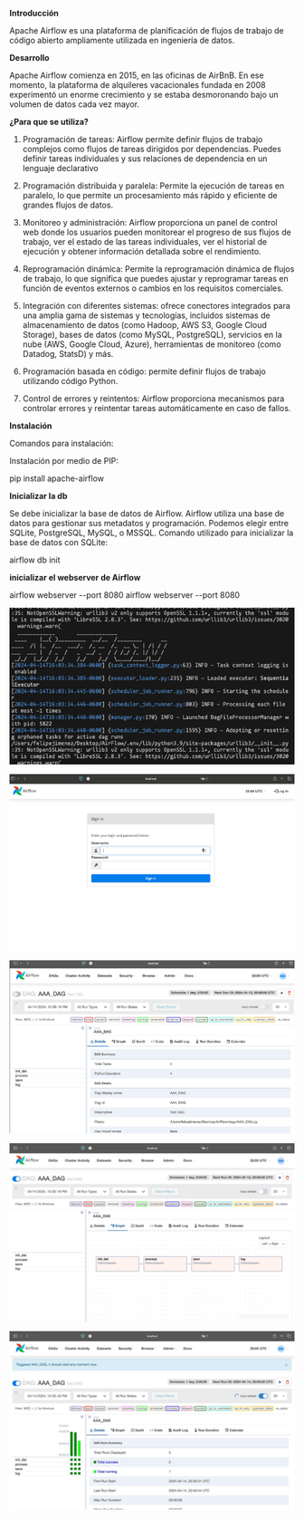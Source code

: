 **Introducción**

Apache Airflow es una plataforma de planificación de flujos de trabajo de código abierto ampliamente utilizada en ingeniería de datos.


**Desarrollo**

Apache Airflow comienza en 2015, en las oficinas de AirBnB. En ese momento, la plataforma de alquileres vacacionales fundada en 2008 experimentó un enorme crecimiento y se estaba desmoronando bajo un volumen de datos cada vez mayor.

**¿Para que se utiliza?**

1. Programación de tareas: Airflow permite definir flujos de trabajo complejos como flujos de tareas dirigidos por dependencias. Puedes definir tareas individuales y sus relaciones de dependencia en un lenguaje declarativo

2. Programación distribuida y paralela: Permite la ejecución de tareas en paralelo, lo que permite un procesamiento más rápido y eficiente de grandes flujos de datos.

3. Monitoreo y administración: Airflow proporciona un panel de control web donde los usuarios pueden monitorear el progreso de sus flujos de trabajo, ver el estado de las tareas individuales, ver el historial de ejecución y obtener información detallada sobre el rendimiento.

4. Reprogramación dinámica: Permite la reprogramación dinámica de flujos de trabajo, lo que significa que puedes ajustar y reprogramar tareas en función de eventos externos o cambios en los requisitos comerciales.

5. Integración con diferentes sistemas: ofrece conectores integrados para una amplia gama de sistemas y tecnologías, incluidos sistemas de almacenamiento de datos (como Hadoop, AWS S3, Google Cloud Storage), bases de datos (como MySQL, PostgreSQL), servicios en la nube (AWS, Google Cloud, Azure), herramientas de monitoreo (como Datadog, StatsD) y más. 

6. Programación basada en código: permite definir flujos de trabajo utilizando código Python.

7. Control de errores y reintentos: Airflow proporciona mecanismos para controlar errores y reintentar tareas automáticamente en caso de fallos.

**Instalación**

Comandos para instalación:

Instalación por medio de PIP:

pip install apache-airflow

**Inicializar la db**

 Se debe inicializar la base de datos de Airflow. Airflow utiliza una base de datos para gestionar sus metadatos y programación. Podemos elegir entre SQLite, PostgreSQL, MySQL, o MSSQL. Comando utilizado para inicializar la base de datos con SQLite:

airflow db init

**inicializar el webserver de Airflow**

airflow webserver --port 8080
airflow webserver --port 8080

![Inicializar scheduler](img/image.png)


![Loggin](img/image-1.png)

![Dag](img/image-2.png)

![Ejecucion](img/image-3.png)

![Dag](img/image-4.png)


